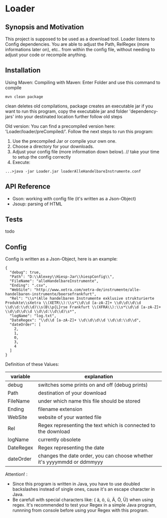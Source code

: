 # Loader
## Synopsis and Motivation

This project is supposed to be used as a download tool. Loader listens to Config dependencies. You are able to adjust the Path, RelRegex (more informations later on), etc.. from within the config file, without needing to adjust your code or recompile anything.

## Installation

Using Maven:
Compiling with Maven:
Enter Folder and use this command to compile
```
mvn clean package
```
clean deletes old compilations, package creates an executable jar
if you want to run this program, copy the executable jar and folder 'dependency-jars' into your destinated location
further follow old steps

Old version:
You can find a precompiled version here: 'Loader/loader/preCompiled/'. Follow the next steps to run this program:
1. Use the precompiled Jar or compile your own one.
2. Choose a directory for your downloads.
3. Adjust your config file (more information down below). // take your time to setup the config correctly
4. Execute: 
```
...>java -jar Loader.jar loaderAlleHandelbareInstrumente.conf
```

## API Reference

- Gson: working with config file (it's written as  a Json-Object)
- Jsoup: parsing of HTML

## Tests

todo

## Config

Config is written as a Json-Object, here is an example:
```
{
  "debug": true,
  "Path": "D:\\Alexey\\Hiesp-Jar\\hiespConfig\\",
  "FileName": "alleHandelbareInstrumente",
  "Ending": ".csv",
  "WebSite": "http://www.xetra.com/xetra-de/instrumente/alle-handelbaren-instrumente/boersefrankfurt",
  "Rel": "\\s*(Alle handelbaren Instrumente exklusive strukturierte Produkte\\sXetra \\(XETR\\):\\s*\\d\\d [a-zA-Z]+ \\d\\d\\d\\d \\d\\d:\\d\\d)\\s(B\\p{L}rse Frankfurt \\(XFRA\\):\\s*\\d\\d [a-zA-Z]+ \\d\\d\\d\\d \\d\\d:\\d\\d)\s*",
  "logName": "log.txt",
  "DateRegex": "\\d\\d [a-zA-Z]+ \\d\\d\\d\\d \\d\\d:\\d\\d",
  "dateOrder": [
    2,
    1,
    0,
    3,
    4
  ]
}
```  
Definition of these Values:

| variable      | explanation |
| ------------- | --------- |
| debug | switches some prints on and off (debug prints) |
| Path  | destination of your download |
| FileName  | under which name this file should be stored |
| Ending  | filename extension |
| WebSite  | website of your wanted file |
| Rel  | Regex representing the text which is connected to the download |
| logName  | currently obsolete |
| DateRegex  | Regex representing the date |
| dateOrder  | changes the date order, you can choose whether it's yyyymmdd or ddmmyyy |

Attention! : 
- Since this program is written in Java, you have to use doubled backslashes instead of single ones, cause it's an escape character in Java.
- Be carefull with special characters like: { ä, ö, ü, Ä, Ö, Ü} when using regex. It's recommended to test your Regex in a simple Java program, runnning from console before using your Regex with this program.
